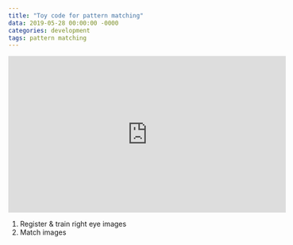 ```yaml
---
title: "Toy code for pattern matching"
data: 2019-05-28 00:00:00 -0000
categories: development 
tags: pattern matching 
---
```


<iframe width="559" height="315" src="https://www.youtube.com/embed/Hf_YySQltoc" frameborder="0" allow="accelerometer; autoplay; encrypted-media; gyroscope; picture-in-picture" allowfullscreen></iframe>

1. Register & train right eye images
2. Match images
